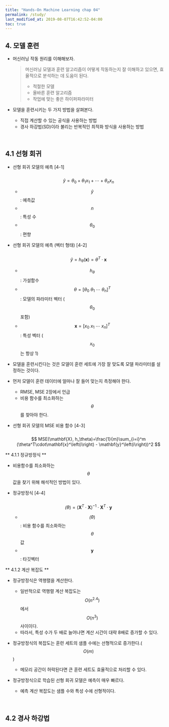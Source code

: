 ```yaml
---
title: "Hands-On Machine Learning chap 04"
permalink: /study/
last_modified_at: 2019-08-07T16:42:52-04:00
toc: true
---
```


## 4. 모델 훈련

- 머신러닝 작동 원리를 이해해보자.
  > 머신러닝 모델과 훈련 알고리즘이 어떻게 작동하는지 잘 이해하고 있으면, 효율적으로 분석하는 데 도움이 된다.
  > - 적절한 모델
  > - 올바른 훈련 알고리즘
  > - 작업에 맞는 좋은 하이퍼파라미터

- 모델을 훈련시키는 두 가지 방법을 살펴본다.
  - 직접 계산할 수 있는 공식을 사용하는 방법
  - 경사 하강법(SD)이라 불리는 반복적인 최적화 방식을 사용하는 방법

<br>

## 4.1 선형 회귀

- 선형 회귀 모델의 예측 [4-1] <br><br> $$ \hat{y}=\theta_{0}+\theta_{1}x_{1}+\cdots+\theta_{n}x_{n} $$
  - $$ \hat{y} $$ : 예측값
  - $$ n $$ : 특성 수
  - $$ \theta_{0} $$ : 편향

- 선형 회귀 모델의 예측 (벡터 형태) [4-2] <br><br> $$ \hat{y}=h_\theta(\mathbf{x})=\theta^T\cdot\mathbf{x} $$
  - $$ h_\theta $$ : 가설함수
  - $$ \theta=[\theta_{0}\ \theta_{1}\ \cdots\ \theta_{n}]^T $$ : 모델의 파라미터 벡터 ($$ \theta_{0} $$ 포함)
  - $$ \mathbf{x}=[x_{0}\ x_{1}\ \cdots\ x_{n}]^T $$ : 특성 벡터 ($$ x_{0} $$는 항상 1)

- 모델을 훈련시킨다는 것은 모델이 훈련 세트에 가장 잘 맞도록 모델 파라미터를 설정하는 것이다.

- 먼저 모델이 훈련 데이터에 얼마나 잘 들어 맞는지 측정해야 한다.
  - RMSE, MSE 2장에서 언급
  - 비용 함수를 최소화하는 $$ \theta $$를 찾아야 한다.

- 선형 회귀 모델의 MSE 비용 함수 [4-3] <br><br> $$ MSE(\mathbf{X}, h_\theta)=\frac{1}{m}\sum_{i=i}^m (\theta^T\cdot\mathbf{x}^\left(i\right) - \mathbf{y}^\left(i\right))^2 $$

** 4.1.1 정규방정식 **

- 비용함수를 최소화하는 $$ \theta $$ 값을 찾기 위해 해석적인 방법이 있다.

- 정규방정식 [4-4] <br><br> $$ \hat(\theta)=(\mathbf{X}^T\cdot\mathbf{X})^{-1}\cdot\mathbf{X}^T\cdot\mathbf{y} $$
  - $$ \hat(\theta) $$ : 비용 함수를 최소화하는 $$ \theta $$ 값
  - $$ \mathbf{y} $$ : 타깃벡터

** 4.1.2 계산 복잡도 **

- 정규방정식은 역행렬을 계산한다.
  - 일반적으로 역행렬 계산 복잡도는 $$ O(n^{2.4}) $$ 에서 $$ O(n^3) $$ 사이이다.
  - 따라서, 특성 수가 두 배로 늘어나면 계산 시간이 대략 8배로 증가할 수 있다.

- 정규방정식의 복잡도는 훈련 세트의 샘플 수에는 선형적으로 증가한다.($$ O(m) $$)
  - 메모리 공간이 허락된다면 큰 훈련 세트도 효율적으로 처리할 수 있다.

- 정규방정식으로 학습된 선형 회귀 모델은 예측이 매우 빠르다.
  - 예측 계산 복잡도는 샘플 수와 특성 수에 선형적이다.

<br>

## 4.2 경사 하강법
